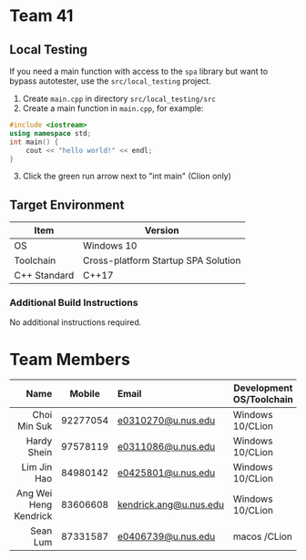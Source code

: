 # Team 41

## Local Testing
If you need a main function with access to the `spa` library but want to bypass autotester, use the `src/local_testing` project.
1. Create `main.cpp` in directory `src/local_testing/src`
2. Create a main function in `main.cpp`, for example:
```c++
#include <iostream>
using namespace std;
int main() {
    cout << "hello world!" << endl;
}
```
3. Click the green run arrow next to "int main" (Clion only)

## Target Environment

Item | Version
-|-
OS | Windows 10
Toolchain | Cross-platform Startup SPA Solution
C++ Standard | C++17

### Additional Build Instructions

No additional instructions required.

# Team Members

Name | Mobile | Email | Development OS/Toolchain
-:|:-:|:-|-|
Choi Min Suk | 92277054 | e0310270@u.nus.edu | Windows 10/CLion
Hardy Shein | 97578119 | e0311086@u.nus.edu | Windows 10/CLion
Lim Jin Hao | 84980142 | e0425801@u.nus.edu | Windows 10/CLion
Ang Wei Heng Kendrick | 83606608 | kendrick.ang@u.nus.edu | Windows 10/CLion
Sean Lum | 87331587 | e0406739@u.nus.edu | macos /CLion
